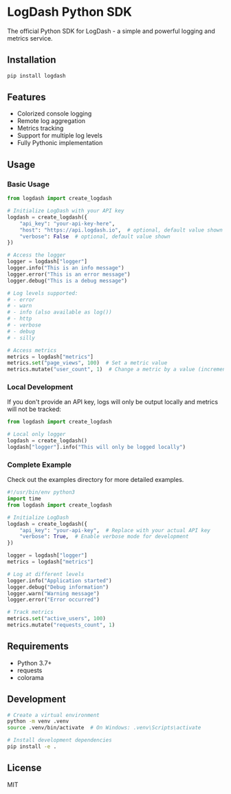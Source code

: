 # LogDash Python SDK

The official Python SDK for LogDash - a simple and powerful logging and metrics service.

## Installation

```bash
pip install logdash
```

## Features

- Colorized console logging
- Remote log aggregation
- Metrics tracking
- Support for multiple log levels
- Fully Pythonic implementation

## Usage

### Basic Usage

```python
from logdash import create_logdash

# Initialize LogDash with your API key
logdash = create_logdash({
    "api_key": "your-api-key-here",
    "host": "https://api.logdash.io",  # optional, default value shown
    "verbose": False  # optional, default value shown
})

# Access the logger
logger = logdash["logger"]
logger.info("This is an info message")
logger.error("This is an error message")
logger.debug("This is a debug message")

# Log levels supported:
# - error
# - warn
# - info (also available as log())
# - http
# - verbose
# - debug
# - silly

# Access metrics
metrics = logdash["metrics"]
metrics.set("page_views", 100)  # Set a metric value
metrics.mutate("user_count", 1)  # Change a metric by a value (increment/decrement)
```

### Local Development

If you don't provide an API key, logs will only be output locally and metrics will not be tracked:

```python
from logdash import create_logdash

# Local only logger
logdash = create_logdash()
logdash["logger"].info("This will only be logged locally")
```

### Complete Example

Check out the examples directory for more detailed examples.

```python
#!/usr/bin/env python3
import time
from logdash import create_logdash

# Initialize LogDash
logdash = create_logdash({
    "api_key": "your-api-key",  # Replace with your actual API key
    "verbose": True,  # Enable verbose mode for development
})

logger = logdash["logger"]
metrics = logdash["metrics"]

# Log at different levels
logger.info("Application started")
logger.debug("Debug information")
logger.warn("Warning message")
logger.error("Error occurred")

# Track metrics
metrics.set("active_users", 100)
metrics.mutate("requests_count", 1)
```

## Requirements

- Python 3.7+
- requests
- colorama

## Development

```bash
# Create a virtual environment
python -m venv .venv
source .venv/bin/activate  # On Windows: .venv\Scripts\activate

# Install development dependencies
pip install -e .
```

## License

MIT
